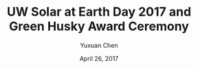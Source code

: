 ---
title: "UW Solar at Earth Day 2017 and Green Husky Award Ceremony"
date: "April 26, 2017"
author: "Yuxuan Chen"
content: "UW Solar came to the Earth Day again this year! We were, as usual, passionately talking about the benefits of solar energy and how we helped UW Campus to enhance the sustainability by installing more solar panels on different buildings.

This year, we witnessed the completion of a 105 kW solar system distributed on Alder, Elm and Maple Hall on west campus, which quadrupled the capacity to provide renewable energy to west campus residents.

One significant recognition our group got this year is the Green Husky Award, which indicates UW Solar’s leadership role in improving campus sustainability."
image: "UWSolarEarthDay2017-2.jpg"
---
